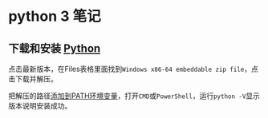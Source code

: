 # python 3 笔记

## 下载和安装 [Python](https://www.python.org/downloads/)

点击最新版本，在Files表格里面找到`Windows x86-64 embeddable zip file`，点击下载并解压。

把解压的路径[添加到PATH环境变量](https://www.java.com/zh_CN/download/help/path.xml)，打开`CMD`或`PowerShell`，运行`python -V`显示版本说明安装成功。
